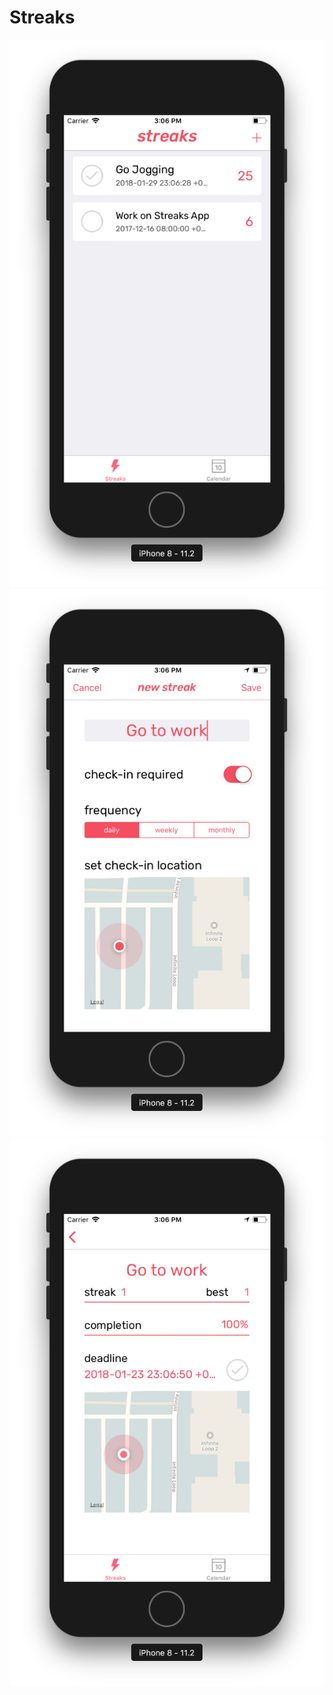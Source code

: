 # Streaks

![Home](https://raw.githubusercontent.com/chrisaguilera/Streaks/master/Supporting%20Files/Assets.xcassets/streaks_home.imageset/streaks_home.png) <!-- .element height="10%" width="10%" --> ![New Event](https://raw.githubusercontent.com/chrisaguilera/Streaks/master/Supporting%20Files/Assets.xcassets/streaks_newEvent.imageset/streaks_newEvent.png) <!-- .element height="10%" width="10%" --> ![Event](https://raw.githubusercontent.com/chrisaguilera/Streaks/master/Supporting%20Files/Assets.xcassets/streaks_event.imageset/streaks_event.png) <!-- .element height="10%" width="10%" -->
